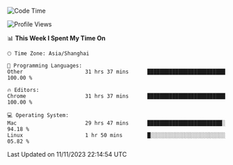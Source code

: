 <!--START_SECTION:waka-->
![Code Time](http://img.shields.io/badge/Code%20Time-1%2C529%20hrs%2011%20mins-blue)

![Profile Views](http://img.shields.io/badge/Profile%20Views-0-blue)

📊 **This Week I Spent My Time On** 

```text
🕑︎ Time Zone: Asia/Shanghai

💬 Programming Languages: 
Other                    31 hrs 37 mins      █████████████████████████   100.00 % 

🔥 Editors: 
Chrome                   31 hrs 37 mins      █████████████████████████   100.00 % 

💻 Operating System: 
Mac                      29 hrs 47 mins      ████████████████████████░   94.18 % 
Linux                    1 hr 50 mins        █░░░░░░░░░░░░░░░░░░░░░░░░   05.82 % 
```


 Last Updated on 11/11/2023 22:14:54 UTC
<!--END_SECTION:waka-->